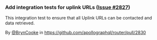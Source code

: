 ### Add integration tests for uplink URLs ([Issue #2827](https://github.com/apollographql/router/issues/2827))

This integration test to ensure that all Uplink URLs can be contacted and data retrieved.

By [@BrynCooke](https://github.com/BrynCooke) in https://github.com/apollographql/router/pull/2830
